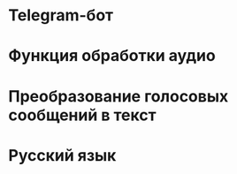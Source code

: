 # Telegram-бот
# Функция обработки аудио 
# Преобразование голосовых сообщений в текст 
# Русский язык
